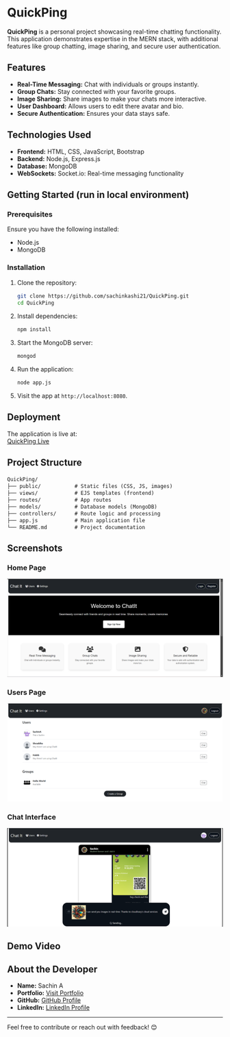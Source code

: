 # QuickPing

**QuickPing** is a personal project showcasing real-time chatting functionality. This application demonstrates expertise in the MERN stack, with additional features like group chatting, image sharing, and secure user authentication.

## Features

- **Real-Time Messaging:** Chat with individuals or groups instantly.
- **Group Chats:** Stay connected with your favorite groups.
- **Image Sharing:** Share images to make your chats more interactive.
- **User Dashboard:** Allows users to edit there avatar and bio.
- **Secure Authentication:** Ensures your data stays safe.

## Technologies Used

- **Frontend:** HTML, CSS, JavaScript, Bootstrap
- **Backend:** Node.js, Express.js
- **Database:** MongoDB
- **WebSockets:** Socket.io: Real-time messaging functionality

## Getting Started (run in local environment)

### Prerequisites
Ensure you have the following installed:
- Node.js
- MongoDB

### Installation

1. Clone the repository:
   ```bash
   git clone https://github.com/sachinkashi21/QuickPing.git
   cd QuickPing
   ```

2. Install dependencies:
   ```bash
   npm install
   ```

3. Start the MongoDB server:
   ```bash
   mongod
   ```

4. Run the application:
   ```bash
   node app.js
   ```

5. Visit the app at `http://localhost:8080`.

## Deployment

The application is live at:  
[QuickPing Live](https://quickping.onrender.com/)

<!-- ## Guest Login Feature

QuickPing allows guest users to explore the app:
- Click the **"Continue as Guest"** button on the login page.
- One of 10 pre-configured guest accounts will be assigned automatically.
- Ensures a smooth, conflict-free guest user experience. -->

## Project Structure

```
QuickPing/
├── public/           # Static files (CSS, JS, images)
├── views/            # EJS templates (frontend)
├── routes/           # App routes
├── models/           # Database models (MongoDB)
├── controllers/      # Route logic and processing
├── app.js            # Main application file
└── README.md         # Project documentation
```

## Screenshots

### Home Page
![Home Page](https://raw.githubusercontent.com/sachinkashi21/QuickPing/main/public/images/Home.png)

### Users Page
![Users Page](https://raw.githubusercontent.com/sachinkashi21/QuickPing/main/public/images/Users.png)

### Chat Interface
![Chat Interface](https://raw.githubusercontent.com/sachinkashi21/QuickPing/main/public/images/Chats.png)

## Demo Video

<!-- Watch the demo video here:  
[Demo Video](https://your-demo-link.com) -->

## About the Developer

<!-- ![Creator Image](https://media.licdn.com/dms/image/v2/D5603AQHgNU7Ax9eIKg/profile-displayphoto-shrink_400_400/profile-displayphoto-shrink_400_400/0/1713442821809?e=1741219200&v=beta&t=ieZy84dhBjjjQDhMb7Idz08HaaxZrGTKGTt9kLCX93A) -->

- **Name:** Sachin A  
- **Portfolio:** [Visit Portfolio](https://sachin-kashi.onrender.com/)  
- **GitHub:** [GitHub Profile](https://github.com/sachinkashi21/)
- **LinkedIn:** [LinkedIn Profile](https://www.linkedin.com/in/sachinkashi21/)  

<!-- ## License

This project is licensed under the MIT License. See the [LICENSE](LICENSE) file for details. -->

---

Feel free to contribute or reach out with feedback! 😊
